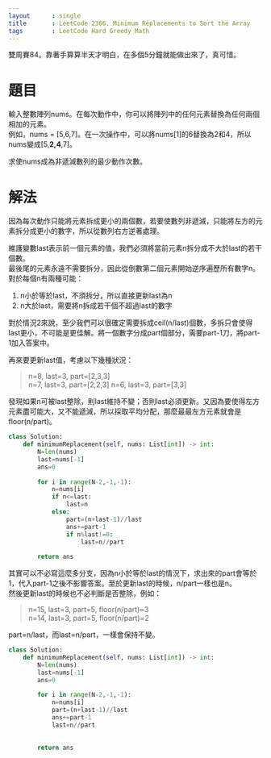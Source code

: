 ```yaml
--- 
layout      : single
title       : LeetCode 2366. Minimum Replacements to Sort the Array
tags        : LeetCode Hard Greedy Math
---
```

雙周賽84。靠著手算算半天才明白，在多個5分鐘就能做出來了，真可惜。  

# 題目
輸入整數陣列nums。在每次動作中，你可以將陣列中的任何元素替換為任何兩個相加的元素。  
例如，nums = [5,6,7]。在一次操作中，可以將nums[1]的6替換為2和4，所以nums變成[5,**2,4**,7]。  

求使nums成為非遞減數列的最少動作次數。  

# 解法
因為每次動作只能將元素拆成更小的兩個數，若要使數列非遞減，只能將左方的元素拆分成更小的數字，所以從數列右方逆著處理。  

維護變數last表示前一個元素的值，我們必須將當前元素n拆分成不大於last的若干個數。  
最後尾的元素永遠不需要拆分，因此從倒數第二個元素開始逆序遍歷所有數字n。
對於每個n有兩種可能：  
1. n小於等於last，不須拆分，所以直接更新last為n  
2. n大於last，需要將n拆成若干個不超過last的數字  

對於情況2來說，至少我們可以很確定需要拆成ceil(n/last)個數，多拆只會使得last更小，不可能是更佳解。將一個數字分成part個部分，需要part-1刀，將part-1加入答案中。  

再來要更新last值，考慮以下幾種狀況：  
> n=8, last=3, part=[2,3,3]  
> n=7, last=3, part=[2,2,3]
> n=6, last=3, part=[3,3]

發現如果n可被last整除，則last維持不變；否則last必須更新。又因為要使得左方元素盡可能大，又不能遞減，所以採取平均分配，那麼最最左方元素就會是floor(n/part)。  

```python
class Solution:
    def minimumReplacement(self, nums: List[int]) -> int:
        N=len(nums)
        last=nums[-1]
        ans=0
        
        for i in range(N-2,-1,-1):
            n=nums[i]
            if n<=last:
                last=n
            else:
                part=(n+last-1)//last
                ans+=part-1
                if n%last!=0:
                    last=n//part
  
        return ans
```

其實可以不必寫這麼多分支，因為n小於等於last的情況下，求出來的part會等於1，代入part-1之後不影響答案。至於更新last的時候，n/part一樣也是n。  
然後更新last的時候也不必判斷是否整除，例如：  
> n=15, last=3, part=5, floor(n/part)=3  
> n=14, last=3, part=5, floor(n/part)=2  

part=n/last，而last=n/part，一樣會保持不變。  

```python
class Solution:
    def minimumReplacement(self, nums: List[int]) -> int:
        N=len(nums)
        last=nums[-1]
        ans=0
        
        for i in range(N-2,-1,-1):
            n=nums[i]
            part=(n+last-1)//last
            ans+=part-1
            last=n//part
            
            
        return ans
```

